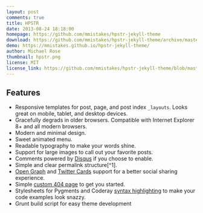```yaml
---
layout: post
comments: true
title: HPSTR
date: 2013-08-24 18:18:00
homepage: https://github.com/mmistakes/hpstr-jekyll-theme
download: https://github.com/mmistakes/hpstr-jekyll-theme/archive/master.zip
demo: https://mmistakes.github.io/hpstr-jekyll-theme/
author: Michael Rose
thumbnail: hpstr.png
license: MIT
license_link: https://github.com/mmistakes/hpstr-jekyll-theme/blob/master/LICENSE
---
```


## Features

* Responsive templates for post, page, and post index `_layouts`. Looks great on mobile, tablet, and desktop devices.
* Gracefully degrads in older browsers. Compatible with Internet Explorer 8+ and all modern browsers.
* Modern and minimal design.
* Sweet animated menu.
* Readable typography to make your words shine.
* Support for large images to call out your favorite posts.
* Comments powered by [Disqus](https://disqus.com) if you choose to enable.
* Simple and clear permalink structure[^1].
* [Open Graph](https://developers.facebook.com/docs/opengraph/) and [Twitter Cards](https://dev.twitter.com/docs/cards) support for a better social sharing experience.
* Simple [custom 404 page](https://mmistakes.github.io/hpstr-jekyll-theme/404.html) to get you started.
* Stylesheets for Pygments and Coderay [syntax highlighting](https://mmistakes.github.io/hpstr-jekyll-theme/code-highlighting-post/) to make your code examples look snazzy.
* Grunt build script for easy theme development
